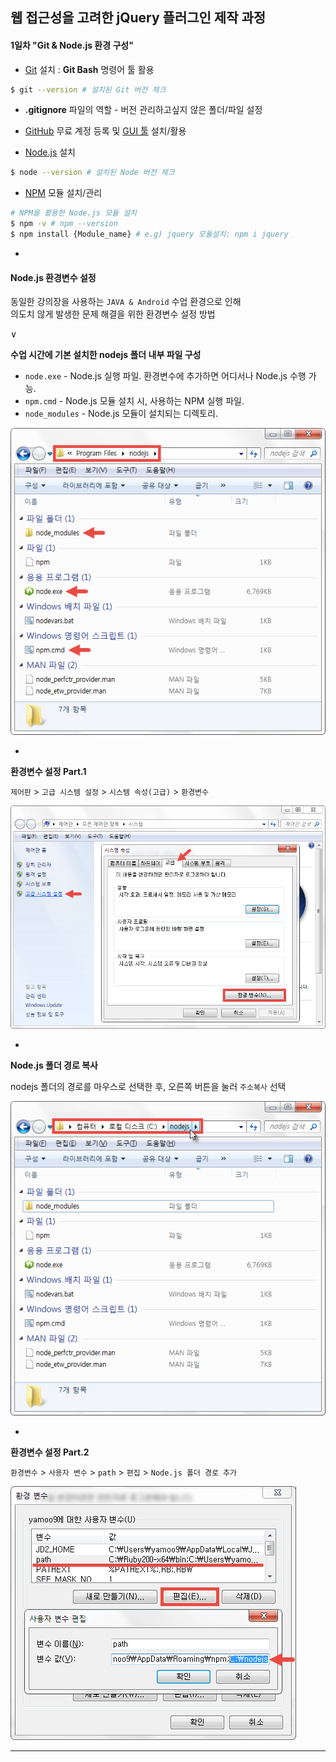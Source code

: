 ## 웹 접근성을 고려한 jQuery 플러그인 제작 과정

#### 1일차 "Git & Node.js 환경 구성"

* [Git](http://git-scm.com/) 설치 : **Git Bash** 명령어 툴 활용<br>
```sh
$ git --version # 설치된 Git 버전 체크
```

* **.gitignore** 파일의 역할 - 버전 관리하고싶지 않은 폴더/파일 설정

* [GitHub](http://github.com/) 무료 계정 등록 및 [GUI 툴](http://windows.github.com) 설치/활용

* [Node.js](http://nodejs.org/) 설치
```sh
$ node --version # 설치된 Node 버전 체크
```

* [NPM](http://npmjs.org/) 모듈 설치/관리
```sh
# NPM을 활용한 Node.js 모듈 설치
$ npm -v # npm --version
$ npm install {Module_name} # e.g) jquery 모듈설치: npm i jquery
```

-

#### Node.js 환경변수 설정
동일한 강의장을 사용하는 `JAVA & Android` 수업 환경으로 인해<br>
의도치 않게 발생한 문제 해결을 위한 환경변수 설정 방법

∨

**수업 시간에 기본 설치한 nodejs 폴더 내부 파일 구성**

* `node.exe` - Node.js 실행 파일. 환경변수에 추가하면 어디서나 Node.js 수행 가능.
* `npm.cmd` - Node.js 모듈 설치 시, 사용하는 NPM 실행 파일.
* `node_modules` - Node.js 모듈이 설치되는 디렉토리.

![Node.js 설치 파일 구성](GUIDE/node-01.jpg)

-

**환경변수 설정 Part.1**

`제어판` > `고급 시스템 설정` > `시스템 속성(고급)` > `환경변수`

![제어판 > 고급 시스템 설정 > 시스템 속성(고급) > 환경변수](GUIDE/node-02.jpg)

-

**Node.js 폴더 경로 복사**

nodejs 폴더의 경로를 마우스로 선택한 후, 오른쪽 버튼을 눌러 `주소복사` 선택

![Node.js 경로](GUIDE/node-04.jpg)

-

**환경변수 설정 Part.2**

`환경변수` > `사용자 변수` > `path` > `편집` > `Node.js 폴더 경로 추가`

![환경변수 > 사용자 변수 path > 편집 > Node.js 경로](GUIDE/node-03.jpg)


<!-- [Node.js 사용자 환경변수 추가](http://combatguri.tistory.com/m/post/11) -->

---